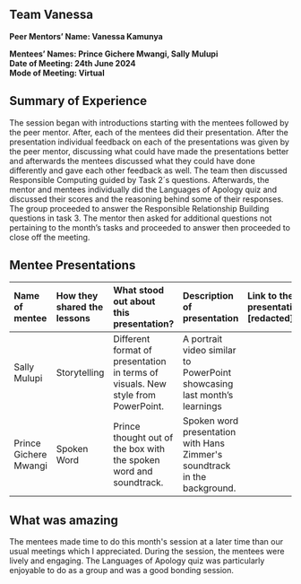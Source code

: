 ## Team Vanessa

**Peer Mentors’ Name: Vanessa Kamunya**

**Mentees’ Names: Prince Gichere Mwangi, Sally Mulupi**  
**Date of Meeting: 24th June 2024**  
**Mode of Meeting: Virtual**

## Summary of Experience

The session began with introductions starting with the mentees followed by the peer mentor. After, each of the mentees did their presentation. After the presentation individual feedback on each of the presentations was given by the peer mentor, discussing what could have made the presentations better and afterwards the mentees discussed what they could have done differently and gave each other feedback as well. The team then discussed Responsible Computing guided by Task 2´s questions. Afterwards, the mentor and mentees individually did the Languages of Apology quiz and discussed their scores and the reasoning behind some of their responses. The group proceeded to answer the Responsible Relationship Building questions in task 3\.  The mentor then asked for additional questions not pertaining to the month’s tasks and proceeded to answer then proceeded to close off the meeting.

## Mentee Presentations

| Name of mentee | How they shared the lessons | What stood out about this presentation? | Description of presentation | Link to the presentation \[redacted\] |
| :---- | :---- | :---- | :---- | :---- |
| Sally Mulupi | Storytelling | Different format of presentation in terms of visuals. New style from PowerPoint. | A portrait video similar to PowerPoint showcasing last month’s learnings |  |
| Prince Gichere Mwangi | Spoken Word | Prince thought out of the box with the spoken word and soundtrack. | Spoken word presentation with Hans Zimmer's soundtrack in the background. |  |

## What was amazing

The mentees made time to do this month's session at a later time than our usual meetings which I appreciated. During the session, the mentees were lively and engaging. The Languages of Apology quiz was particularly enjoyable to do as a group and was a good bonding session.